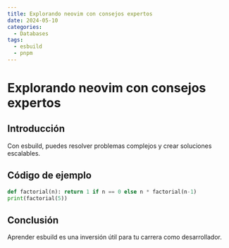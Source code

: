 ```yaml
---
title: Explorando neovim con consejos expertos
date: 2024-05-10
categories:
  - Databases
tags:
  - esbuild
  - pnpm
---
```


# Explorando neovim con consejos expertos

## Introducción

Con esbuild, puedes resolver problemas complejos y crear soluciones escalables.

## Código de ejemplo

```python
def factorial(n): return 1 if n == 0 else n * factorial(n-1)
print(factorial(5))
```

## Conclusión

Aprender esbuild es una inversión útil para tu carrera como desarrollador.